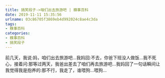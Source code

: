 ```yaml
---
title: 搞笑段子->咱们出去旅游吧 | 糗事百科
date: 2019-11-11 15:35:56
urlname: 03c86705f3869eb4d992024c8ae4c3da
tags: 
- 糗事百科
categories:
- 糗事百科
- 搞笑段子
---
```

前几天，我说:妈，咱们出去旅游吧…我妈回:不去，你爸下班没人做饭…我不死心，接着问:那等过两天，我爸出差去了咱们再去旅游吧…我妈回了一句话瞬间让我觉得我是抱养的:那不行，我走了，谁喂狗…喂狗…


